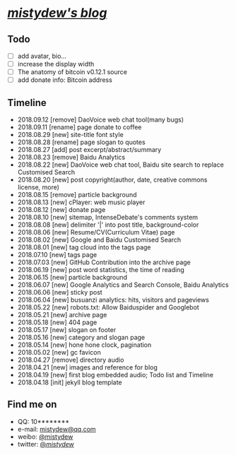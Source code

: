 # [_mistydew's blog_](https://mistydew.github.io)

## Todo
- [ ] add avatar, bio...
- [ ] increase the display width
- [ ] The anatomy of bitcoin v0.12.1 source
- [ ] add donate info: Bitcoin address

## Timeline
* 2018.09.12 [remove] DaoVoice web chat tool(many bugs)
* 2018.09.11 [rename] page donate to coffee
* 2018.08.29 [new] site-title font style
* 2018.08.28 [rename] page slogan to quotes
* 2018.08.27 [add] post excerpt/abstract/summary
* 2018.08.23 [remove] Baidu Analytics
* 2018.08.22 [new] DaoVoice web chat tool, Baidu site search to replace Customised Search
* 2018.08.20 [new] post copyright(author, date, creative commons license, more)
* 2018.08.15 [remove] particle background
* 2018.08.13 [new] cPlayer: web music player
* 2018.08.12 [new] donate page
* 2018.08.10 [new] sitemap, IntenseDebate's comments system
* 2018.08.08 [new] delimiter '|' into post title, background-color
* 2018.08.06 [new] Resume/CV(Curriculum Vitae) page
* 2018.08.02 [new] Google and Baidu Customised Search
* 2018.08.01 [new] tag cloud into the tags page
* 2018.07.10 [new] tags page
* 2018.07.03 [new] GitHub Contribution into the archive page
* 2018.06.19 [new] post word statistics, the time of reading
* 2018.06.15 [new] particle background
* 2018.06.07 [new] Google Analytics and Search Console, Baidu Analytics
* 2018.06.06 [new] sticky post
* 2018.06.04 [new] busuanzi analytics: hits, visitors and pageviews
* 2018.05.22 [new] robots.txt: Allow Baiduspider and Googlebot
* 2018.05.21 [new] archive page
* 2018.05.18 [new] 404 page
* 2018.05.17 [new] slogan on footer
* 2018.05.16 [new] category and slogan page
* 2018.05.14 [new] hone hone clock, pagination
* 2018.05.02 [new] gc favicon
* 2018.04.27 [remove] directory audio
* 2018.04.21 [new] images and reference for blog
* 2018.04.19 [new] first blog embedded audio; Todo list and Timeline
* 2018.04.18 [init] jekyll blog template

## Find me on

* QQ: 10********
* e-mail: mistydew@qq.com
* weibo: [@mistydew](https://weibo.com/mistydew)
* twitter: [@_mistydew_](https://twitter.com/_mistydew_)
